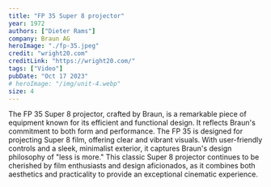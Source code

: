 ```yaml
---
title: "FP 35 Super 8 projector"
year: 1972
authors: ["Dieter Rams"]
company: Braun AG
heroImage: "./fp-35.jpeg"
credit: "wright20.com"
creditLink: "https://wright20.com/"
tags: ["Video"]
pubDate: "Oct 17 2023"
# heroImage: "/img/unit-4.webp"
size: 4
---
```


The FP 35 Super 8 projector, crafted by Braun, is a remarkable piece of equipment known for its efficient and functional design. It reflects Braun's commitment to both form and performance. The FP 35 is designed for projecting Super 8 film, offering clear and vibrant visuals. With user-friendly controls and a sleek, minimalist exterior, it captures Braun's design philosophy of "less is more." This classic Super 8 projector continues to be cherished by film enthusiasts and design aficionados, as it combines both aesthetics and practicality to provide an exceptional cinematic experience.
